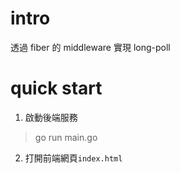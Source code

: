 # intro

透過 fiber 的 middleware 實現 long-poll

# quick start
1. 啟動後端服務
> go run main.go

2. 打開前端網頁`index.html`
